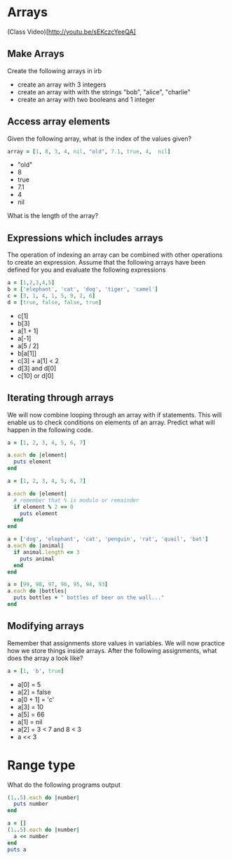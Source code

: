 # Arrays

(Class Video)[http://youtu.be/sEKczcYeeQA]

## Make Arrays

Create the following arrays in irb

- create an array with 3 integers
- create an array with with the strings "bob", "alice", "charlie"
- create an array with two booleans and 1 integer

## Access array elements

Given the following array, what is the index of the values given?

```ruby
array = [1, 8, 3, 4, nil, "old", 7.1, true, 4,  nil]
```

- "old"
- 8
- true
- 7.1
- 4
- nil

What is the length of the array?

## Expressions which includes arrays

The operation of indexing an array can be combined with other operations to create an expression. Assume that the following arrays have been defined for you and evaluate the following expressions

```ruby
a = [1,2,3,4,5]
b = ['elephant', 'cat', 'dog', 'tiger', 'camel']
c = [3, 1, 4, 1, 5, 9, 2, 6]
d = [true, false, false, true]
```

- c[1]
- b[3]
- a[1 + 1]
- a[-1]
- a[5 / 2]
- b[a[1]]
- c[3] + a[1] < 2
- d[3] and d[0]
- c[10] or d[0]

## Iterating through arrays

We will now combine looping through an array with if statements. This will enable us to check conditions on elements of an array. Predict what will happen in the following code.

```ruby
a = [1, 2, 3, 4, 5, 6, 7]

a.each do |element|
  puts element
end
```

```ruby
a = [1, 2, 3, 4, 5, 6, 7]

a.each do |element|
  # remember that % is modulo or remainder
  if element % 2 == 0
    puts element
  end
end
```

```ruby
a = ['dog', 'elephant', 'cat', 'penguin', 'rat', 'quail', 'bat']
a.each do |animal|
  if animal.length <= 3
    puts animal
  end
end
```

```ruby
a = [99, 98, 97, 96, 95, 94, 93]
a.each do |bottles|
  puts bottles + " bottles of beer on the wall..."
end
```

## Modifying arrays

Remember that assignments store values in variables. We will now practice how we store things inside arrays. After the following assignments, what does the array a look like?

```ruby
a = [1, 'b', true]
```

- a[0] = 5
- a[2] = false
- a[0 + 1] = 'c'
- a[3] = 10
- a[5] = 66
- a[1] = nil
- a[2] = 3 < 7 and 8 < 3
- a << 3

# Range type

What do the following programs output

```ruby
(1..5).each do |number|
  puts number
end
```

```ruby
a = []
(1..5).each do |number|
  a << number
end
puts a
```
